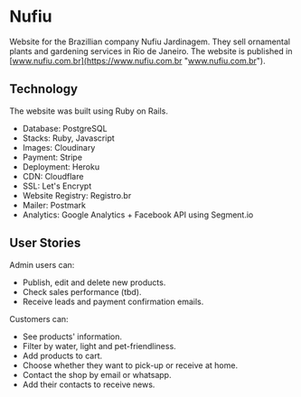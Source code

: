 # Nufiu
Website for the Brazillian company Nufiu Jardinagem. They sell ornamental plants and gardening services in Rio de Janeiro. The website is published in [www.nufiu.com.br](https://www.nufiu.com.br "www.nufiu.com.br").

## Technology
The website was built using Ruby on Rails.
- Database: PostgreSQL
- Stacks: Ruby, Javascript
- Images: Cloudinary
- Payment: Stripe
- Deployment: Heroku
- CDN: Cloudflare
- SSL: Let's Encrypt
- Website Registry: Registro.br
- Mailer: Postmark
- Analytics: Google Analytics + Facebook API using Segment.io

## User Stories
Admin users can:
- Publish, edit and delete new products.
- Check sales performance (tbd).
- Receive leads and payment confirmation emails.

Customers can:
- See products' information.
- Filter by water, light and pet-friendliness.
- Add products to cart.
- Choose whether they want to pick-up or receive at home.
- Contact the shop by email or whatsapp.
- Add their contacts to receive news.

